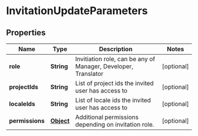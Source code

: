 

# InvitationUpdateParameters

## Properties

Name | Type | Description | Notes
------------ | ------------- | ------------- | -------------
**role** | **String** | Invitiation role, can be any of Manager, Developer, Translator |  [optional]
**projectIds** | **String** | List of project ids the invited user has access to |  [optional]
**localeIds** | **String** | List of locale ids the invited user has access to |  [optional]
**permissions** | [**Object**](.md) | Additional permissions depending on invitation role. |  [optional]



